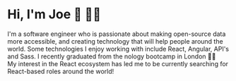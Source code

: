 # Hi, I'm Joe 👋 👨‍💻


I'm a software engineer who is passionate about making open-source data more accessible, and creating technology that will help people around the world. Some technologies I enjoy working with include React, Angular, API's and Sass. I recently graduated from the nology bootcamp in London 🧑‍🎓 <br />
My interest in the React ecosystem has led me to be currently searching for React-based roles around the world!

<!--
**jdmcgrath/jdmcgrath** is a ✨ _special_ ✨ repository because its `README.md` (this file) appears on your GitHub profile.

Here are some ideas to get you started:

- 🔭 I’m currently working on ...
- 🌱 I’m currently learning ...
- 👯 I’m looking to collaborate on ...
- 🤔 I’m looking for help with ...
- 💬 Ask me about ...
- 📫 How to reach me: ...
- 😄 Pronouns: ...
- ⚡ Fun fact: ...
-->

